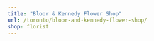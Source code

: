 ```yaml
---
title: "Bloor & Kennedy Flower Shop"
url: /toronto/bloor-and-kennedy-flower-shop/
shop: florist
---
```

